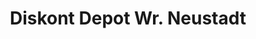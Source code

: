 ---
title: "Diskont Depot Wr. Neustadt"
url: /bad-fischau-brunn/diskont-depot-wr-neustadt/
shop: Mieten
---